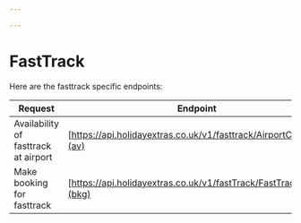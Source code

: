 ```yaml
---

---
```


# FastTrack

Here are the fasttrack specific endpoints:

| Request | Endpoint | Method |
| --- | --- | --- |
| Availability of fasttrack at airport | [https://api.holidayextras.co.uk/v1/fasttrack/AirportCode](av) | GET |
| Make booking for fasttrack | [https://api.holidayextras.co.uk/v1/fastTrack/FastTrackCode](bkg) | POST |
